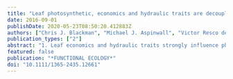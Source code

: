 ```yaml
---
title: "Leaf photosynthetic, economics and hydraulic traits are decoupled among genotypes of a widespread species of eucalypt grown under ambient and elevated CO2"
date: 2016-09-01
publishDate: 2020-05-23T08:50:20.412883Z
authors: ["Chris J. Blackman", "Michael J. Aspinwall", "Victor Resco de Dios", "Renee A. Smith", "David T. Tissue"]
publication_types: ["2"]
abstract: "1. Leaf economics and hydraulic traits strongly influence photosynthesis. While the level of coordination among these traits can differ between sets of species, leaf functional trait coordination within species remains poorly understood. Furthermore, elevated concentrations of atmospheric CO2 commonly influence the expression of leaf photosynthetic, economics and hydraulic traits in contrasting ways, yet the effect of variable concentrations of atmospheric CO2 on patterns of trait coordination within species remains largely untested. 2. We examined the relationships among key leaf photosynthetic (e. g. net photosynthesis and photosynthetic biochemistry), economics and water-use (e. g. leaf mass per unit area and stomatal conductance) and hydraulic traits (e. g. vein density) in 14 genotypes of Eucalyptus camaldulensis grown in ambient (aCO(2)) and elevated (eCO(2)) [CO2]. We examined the level of coordination among leaf traits in aCO(2) and then assessed whether growth in eCO(2) altered that coordination. 3. We found that leaf traits related to photosynthetic capacity, economics and water-use, and hydraulics were decoupled among genotypes grown in aCO(2), yet strong relationships were generally observed among suites of traits within each `functional group'. 4. Significant responses to growth in eCO(2) were observed for most leaf photosynthetic and economics and water-use traits, with the magnitude and direction of the response varying among traits. In contrast, leaf hydraulics traits were unaffected by variable growth CO2. Despite this, growth in eCO(2) did not substantially alter patterns of leaf trait coordination observed in aCO(2). 5. These results suggest suites of leaf traits associated with photosynthetic capacity, economics and water-use and hydraulics, respectively, can form independent axes of variation among genotypes of a single species, regardless of growth CO2. Although growth in eCO(2) did not substantially alter patterns of trait coordination, decoupling of leaf functional traits among genotypes may allow genetically distinct populations to produce novel combinations of traits that may be adaptive in response to changes in their local environment."
featured: false
publication: "*FUNCTIONAL ECOLOGY*"
doi: "10.1111/1365-2435.12661"
---
```


